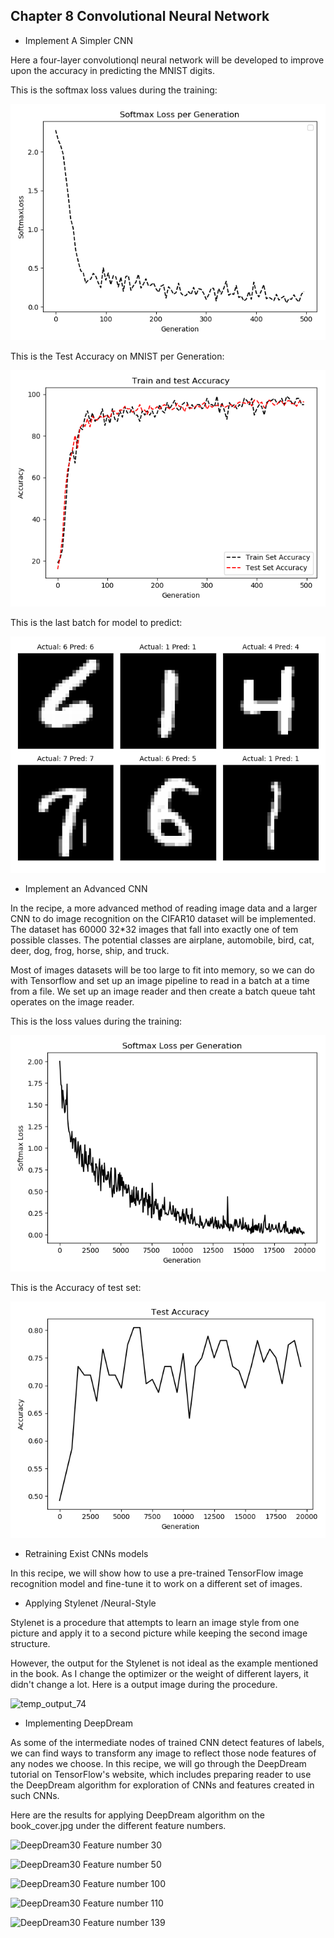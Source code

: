 ## Chapter 8 Convolutional Neural Network

* Implement A Simpler CNN

Here a four-layer convolutionql neural network will be developed to improve upon the accuracy in predicting the MNIST digits.

This is the softmax loss values during the training:

![SimpleCNNmnistSoftmaxLoss](Image/SimpleCNNmnistSoftmaxLoss.png)

This is the Test Accuracy on MNIST per Generation:

![SimpleCNNmnistTrainTestAcc](Image/SimpleCNNmnistTrainTestAcc.png) 

This is the last batch for model to predict:

![SimpleCNNmnistTrainPre](Image/SimpleCNNmnistTrainPre.png)

* Implement an Advanced CNN

In the recipe, a more advanced method of reading image data and a larger CNN to do image recognition on the CIFAR10 dataset will be implemented. The dataset has 60000 32*32 images that fall into exactly one of tem possible classes. The potential classes are airplane, automobile, bird, cat, deer, dog, frog, horse, ship, and truck.

Most of images datasets will be too large to fit into memory, so we can do with Tensorflow and set up an image pipeline to read in a batch at a time from a file. We set up an image reader and then create a batch queue taht operates on the image reader.

This is the loss values during the training:

![ImplementAdvancedCNNLoss](Image/ImplementAdvancedCNNLoss.png)

This is the Accuracy of test set:

![ImplementAdvancedCNNTestAcc](Image/ImplementAdvancedCNNTestAcc.png)

* Retraining Exist CNNs models

In this recipe, we will show how to use a pre-trained TensorFlow image recognition model and fine-tune it to work on a different set of images.

* Applying Stylenet /Neural-Style

Stylenet is a procedure that attempts to learn an image style from one picture and apply it to a second picture while keeping the second image structure.

However, the output for the Stylenet is not ideal as the example mentioned in the book. As I change the optimizer or the weight of different layers, it didn't change a lot. Here is a output image during the procedure.

![temp_output_74](8.4_ApplyingStylenet/temp_output_74.jpg)

* Implementing DeepDream

As some of the intermediate nodes of trained CNN detect features of labels, we can find ways to transform any image to reflect those node features of any nodes we choose. In this recipe, we will go through the DeepDream tutorial on TensorFlow's website, which includes preparing reader to use the DeepDream algorithm for exploration of CNNs and features created in such CNNs.

Here are the results for applying DeepDream algorithm on the book_cover.jpg under the different feature numbers.

![DeepDream30](Image/DeepDream30.png)
 Feature number 30
 
 ![DeepDream30](Image/DeepDream50.png)
 Feature number 50
 
 ![DeepDream30](Image/DeepDream100.png)
 Feature number 100
 
 ![DeepDream30](Image/DeepDream110.png)
 Feature number 110
 
 ![DeepDream30](Image/DeepDream139.png)
 Feature number 139
 
 